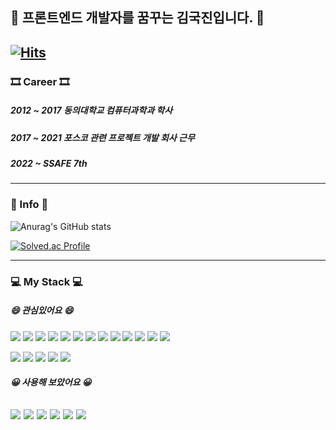  ## 🌱 프론트엔드 개발자를 꿈꾸는 김국진입니다. 🌱
[![Hits](https://hits.seeyoufarm.com/api/count/incr/badge.svg?url=https%3A%2F%2Fgithub.com%2FKukJinKim0211&count_bg=%239AE77F&title_bg=%235FC056&icon=&icon_color=%23E7E7E7&title=hits&edge_flat=false)](https://hits.seeyoufarm.com)
 --------
 ### 🎞 Career 🎞
 ##### 2012 ~ 2017 동의대학교 컴퓨터과학과 학사
 
 ##### 2017 ~ 2021 포스코 관련 프로젝트 개발 회사 근무
 
 ##### 2022 ~ SSAFE 7th
 -----
 ### 📃 Info 📃
 ![Anurag's GitHub stats](https://github-readme-stats.vercel.app/api?username=KukjinKim0211&show_icons=true&theme=radical)
 
 [![Solved.ac Profile](http://mazassumnida.wtf/api/generate_badge?boj=kimdev)](https://solved.ac/kimdev)
 
-----
### 💻 My Stack 💻<br>

##### 😄 관심있어요 😄
<img src="https://img.shields.io/badge/HTML5-E34F26?style=flat&logo=HTML5&logoColor=white"/> <img src="https://img.shields.io/badge/CSS3-1572B6?style=flat&logo=CSS3&logoColor=white"/> <img src="https://img.shields.io/badge/JavaScript-F7DF1E?style=flat&logo=JavaScript&logoColor=white"/> <img src="https://img.shields.io/badge/TypeScript-3178C6?style=flat&logo=TypeScript&logoColor=white"/> <img src="https://img.shields.io/badge/React-61DAFB?style=flat&logo=React&logoColor=white"/> <img src="https://img.shields.io/badge/CreateReactApp-09D3AC?style=flat&logo=CreateReactApp&logoColor=white"/> 
<img src="https://img.shields.io/badge/Vue.js-4FC08D?style=flat&logo=Vue.js&logoColor=white"/> <img src="https://img.shields.io/badge/Axios-5A29E4?style=flat&logo=Axios&logoColor=white"/> <img src="https://img.shields.io/badge/Bable-F9DC3E?style=flat&logo=Babel&logoColor=white"/> <img src="https://img.shields.io/badge/ESLint-4B32C3?style=flat&logo=ESLint&logoColor=white"/> <img src="https://img.shields.io/badge/Node.js-339933?style=flat&logo=Node.js&logoColor=white"/> <img src="https://img.shields.io/badge/ts-node-3178C6?style=flat&logo=ts-node&logoColor=white"/> <img src="https://img.shields.io/badge/Express-000000?style=flat&logo=Express&logoColor=white"/> 

<img src="https://img.shields.io/badge/Git-F05032?style=flat&logo=Git&logoColor=white"/> <img src="https://img.shields.io/badge/GitHub-181717?style=flat&logo=GitHub&logoColor=white"/> <img src="https://img.shields.io/badge/GitLab-Fc6D26?style=flat&logo=GitLab&logoColor=white"/> <img src="https://img.shields.io/badge/Figma-F24E1E?style=flat&logo=Figma&logoColor=white"/> <img src="https://img.shields.io/badge/JiraSoftware-0052cc?style=flat&logo=JiraSoftware&logoColor=white"/> 


##### 😀 사용해 보았어요 😀
<img src="https://img.shields.io/badge/C++-00599C?style=flat&logo=C++&logoColor=white"/> <img src="https://img.shields.io/badge/CSharp-00599C?style=flat&logo=CSharp&logoColor=white"/> <img src="https://img.shields.io/badge/SpringBoot-6DB33F?style=flat&logo=Spring&logoColor=white"/> <img src="https://img.shields.io/badge/jQuery-0769AD?style=flat&logo=jQuery&logoColor=white"/> <img src="https://img.shields.io/badge/MySQL-4479A1?style=flat&logo=MySQL&logoColor=white"/> <img src="https://img.shields.io/badge/Oracle-F80000?style=flat&logo=Oracle&logoColor=white"/> 
-----
